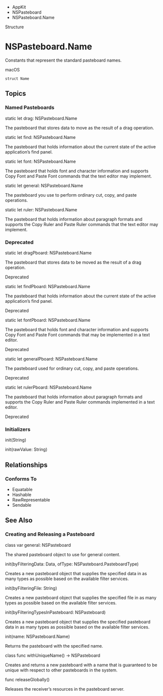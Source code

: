 

- AppKit
- NSPasteboard
-  NSPasteboard.Name 

Structure

# NSPasteboard.Name

Constants that represent the standard pasteboard names.

macOS

``` source
struct Name
```

## Topics

### Named Pasteboards

static let drag: NSPasteboard.Name

The pasteboard that stores data to move as the result of a drag operation.

static let find: NSPasteboard.Name

The pasteboard that holds information about the current state of the active application’s find panel.

static let font: NSPasteboard.Name

The pasteboard that holds font and character information and supports Copy Font and Paste Font commands that the text editor may implement.

static let general: NSPasteboard.Name

The pasteboard you use to perform ordinary cut, copy, and paste operations.

static let ruler: NSPasteboard.Name

The pasteboard that holds information about paragraph formats and supports the Copy Ruler and Paste Ruler commands that the text editor may implement.

### Deprecated

static let dragPboard: NSPasteboard.Name

The pasteboard that stores data to be moved as the result of a drag operation.

Deprecated

static let findPboard: NSPasteboard.Name

The pasteboard that holds information about the current state of the active application’s find panel.

Deprecated

static let fontPboard: NSPasteboard.Name

The pasteboard that holds font and character information and supports Copy Font and Paste Font commands that may be implemented in a text editor.

Deprecated

static let generalPboard: NSPasteboard.Name

The pasteboard used for ordinary cut, copy, and paste operations.

Deprecated

static let rulerPboard: NSPasteboard.Name

The pasteboard that holds information about paragraph formats and supports the Copy Ruler and Paste Ruler commands implemented in a text editor.

Deprecated

### Initializers

init(String)

init(rawValue: String)

## Relationships

### Conforms To

- Equatable
- Hashable
- RawRepresentable
- Sendable

## See Also

### Creating and Releasing a Pasteboard

class var general: NSPasteboard

The shared pasteboard object to use for general content.

init(byFilteringData: Data, ofType: NSPasteboard.PasteboardType)

Creates a new pasteboard object that supplies the specified data in as many types as possible based on the available filter services.

init(byFilteringFile: String)

Creates a new pasteboard object that supplies the specified file in as many types as possible based on the available filter services.

init(byFilteringTypesInPasteboard: NSPasteboard)

Creates a new pasteboard object that supplies the specified pasteboard data in as many types as possible based on the available filter services.

init(name: NSPasteboard.Name)

Returns the pasteboard with the specified name.

class func withUniqueName() -> NSPasteboard

Creates and returns a new pasteboard with a name that is guaranteed to be unique with respect to other pasteboards in the system.

func releaseGlobally()

Releases the receiver’s resources in the pasteboard server.

